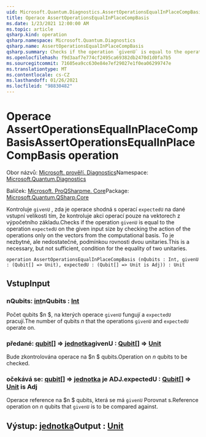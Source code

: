 ```yaml
---
uid: Microsoft.Quantum.Diagnostics.AssertOperationsEqualInPlaceCompBasis
title: Operace AssertOperationsEqualInPlaceCompBasis
ms.date: 1/23/2021 12:00:00 AM
ms.topic: article
qsharp.kind: operation
qsharp.namespace: Microsoft.Quantum.Diagnostics
qsharp.name: AssertOperationsEqualInPlaceCompBasis
qsharp.summary: Checks if the operation `givenU` is equal to the operation `expectedU` on the given input size  by checking the action of the operations only on the vectors from the computational basis. This is a necessary, but not sufficient, condition for the equality of two unitaries.
ms.openlocfilehash: f9d3aaf7e774cf2495ca69382db2470d1d0fa7b5
ms.sourcegitcommit: 71605ea9cc630e84e7ef29027e1f0ea06299747e
ms.translationtype: MT
ms.contentlocale: cs-CZ
ms.lasthandoff: 01/26/2021
ms.locfileid: "98830482"
---
```

# <a name="assertoperationsequalinplacecompbasis-operation"></a><span data-ttu-id="277ae-102">Operace AssertOperationsEqualInPlaceCompBasis</span><span class="sxs-lookup"><span data-stu-id="277ae-102">AssertOperationsEqualInPlaceCompBasis operation</span></span>

<span data-ttu-id="277ae-103">Obor názvů: [Microsoft. prověří. Diagnostics](xref:Microsoft.Quantum.Diagnostics)</span><span class="sxs-lookup"><span data-stu-id="277ae-103">Namespace: [Microsoft.Quantum.Diagnostics](xref:Microsoft.Quantum.Diagnostics)</span></span>

<span data-ttu-id="277ae-104">Balíček: [Microsoft. ProQSharpme. Core](https://nuget.org/packages/Microsoft.Quantum.QSharp.Core)</span><span class="sxs-lookup"><span data-stu-id="277ae-104">Package: [Microsoft.Quantum.QSharp.Core](https://nuget.org/packages/Microsoft.Quantum.QSharp.Core)</span></span>


<span data-ttu-id="277ae-105">Kontroluje `givenU` , zda je operace shodná s operací `expectedU` na dané vstupní velikosti tím, že kontroluje akci operací pouze na vektorech z výpočetního základu.</span><span class="sxs-lookup"><span data-stu-id="277ae-105">Checks if the operation `givenU` is equal to the operation `expectedU` on the given input size  by checking the action of the operations only on the vectors from the computational basis.</span></span>
<span data-ttu-id="277ae-106">To je nezbytné, ale nedostatečné, podmínkou rovnosti dvou unitaries.</span><span class="sxs-lookup"><span data-stu-id="277ae-106">This is a necessary, but not sufficient, condition for the equality of two unitaries.</span></span>

```qsharp
operation AssertOperationsEqualInPlaceCompBasis (nQubits : Int, givenU : (Qubit[] => Unit), expectedU : (Qubit[] => Unit is Adj)) : Unit
```


## <a name="input"></a><span data-ttu-id="277ae-107">Vstup</span><span class="sxs-lookup"><span data-stu-id="277ae-107">Input</span></span>

### <a name="nqubits--int"></a><span data-ttu-id="277ae-108">nQubits: [int](xref:microsoft.quantum.lang-ref.int)</span><span class="sxs-lookup"><span data-stu-id="277ae-108">nQubits : [Int](xref:microsoft.quantum.lang-ref.int)</span></span>

<span data-ttu-id="277ae-109">Počet qubits $n $, na kterých operace `givenU` fungují a `expectedU` pracují.</span><span class="sxs-lookup"><span data-stu-id="277ae-109">The number of qubits $n$ that the operations `givenU` and `expectedU` operate on.</span></span>


### <a name="givenu--qubit--unit"></a><span data-ttu-id="277ae-110">předané: [qubit](xref:microsoft.quantum.lang-ref.qubit)[] => [jednotka](xref:microsoft.quantum.lang-ref.unit)</span><span class="sxs-lookup"><span data-stu-id="277ae-110">givenU : [Qubit](xref:microsoft.quantum.lang-ref.qubit)[] => [Unit](xref:microsoft.quantum.lang-ref.unit)</span></span> 

<span data-ttu-id="277ae-111">Bude zkontrolována operace na $n $ qubits.</span><span class="sxs-lookup"><span data-stu-id="277ae-111">Operation on $n$ qubits to be checked.</span></span>


### <a name="expectedu--qubit--unit--is-adj"></a><span data-ttu-id="277ae-112">očekává se: [qubit](xref:microsoft.quantum.lang-ref.qubit)[] => [jednotka](xref:microsoft.quantum.lang-ref.unit)  je ADJ.</span><span class="sxs-lookup"><span data-stu-id="277ae-112">expectedU : [Qubit](xref:microsoft.quantum.lang-ref.qubit)[] => [Unit](xref:microsoft.quantum.lang-ref.unit)  is Adj</span></span>

<span data-ttu-id="277ae-113">Operace reference na $n $ qubits, která se má `givenU` Porovnat s.</span><span class="sxs-lookup"><span data-stu-id="277ae-113">Reference operation on $n$ qubits that `givenU` is to be compared against.</span></span>



## <a name="output--unit"></a><span data-ttu-id="277ae-114">Výstup: [jednotka](xref:microsoft.quantum.lang-ref.unit)</span><span class="sxs-lookup"><span data-stu-id="277ae-114">Output : [Unit](xref:microsoft.quantum.lang-ref.unit)</span></span>

